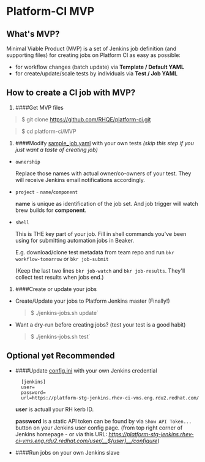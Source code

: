 # Platform-CI MVP

## What's MVP?

Minimal Viable Product (MVP) is a set of Jenkins job definition (and supporting files) for creating jobs on Platform CI as easy as possible:

  - for workflow changes (batch update) via **Template / Default YAML**
  - for create/update/scale tests by individuals via **Test / Job YAML**

## How to create a CI job with MVP?

1. ####Get MVP files

  >$ git clone https://github.com/RHQE/platform-ci.git

  >$ cd platform-ci/MVP

1. ####Modify [sample_job.yaml](/MVP/sample_job.yaml/) with your own tests *(skip this step if you just want a taste of creating job)*

  - `ownership`
  
     Replace those names with actual owner/co-owners of your test.
     They will receive Jenkins email notifications accordingly.
  
  - `project` - `name`/`component`
     
     **name** is unique as identification of the job set.
     And job trigger will watch brew builds for **component**.

  - `shell`
     
     This is THE key part of your job.
     Fill in shell commands you've been using for submitting automation jobs in Beaker.
     
     E.g. download/clone test metadata from team repo and run `bkr workflow-tomorrow` or `bkr job-submit`
     
     (Keep the last two lines `bkr job-watch` and `bkr job-results`. They'll collect test results when jobs end.)

1. ####Create or update your jobs
     
  - Create/Update your jobs to Platform Jenkins master (Finally!)

     >$ ./jenkins-jobs.sh update`

  - Want a dry-run before creating jobs? (test your test is a good habit)

     >$ ./jenkins-jobs.sh test`

## Optional yet Recommended

- ####Update [config.ini](/MVP/config.ini/) with your own Jenkins credential

        [jenkins]
        user=
        password=
        url=https://platform-stg-jenkins.rhev-ci-vms.eng.rdu2.redhat.com/

  **user** is actuall your RH kerb ID.

  **password** is a static API token can be found by via `Show API Token...` button on your Jenkins user config page.
  (from top right corner of Jenkins homepage - or via this URL: *https://platform-stg-jenkins.rhev-ci-vms.eng.rdu2.redhat.com/user/__${user}__/configure*)

- ####Run jobs on your own Jenkins slave

